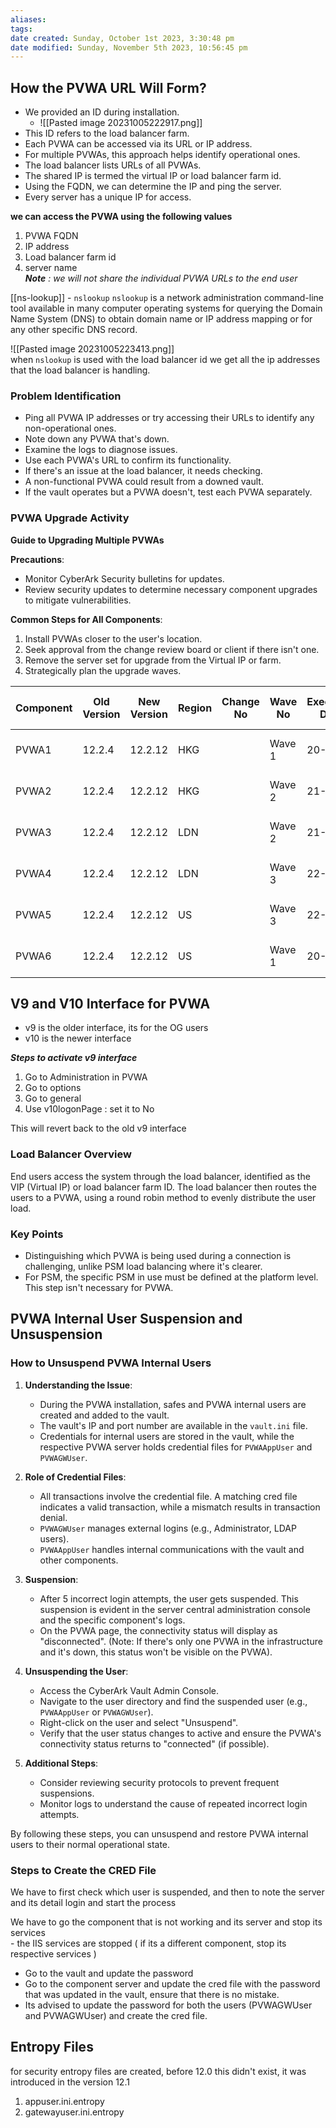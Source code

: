```yaml
---
aliases: 
tags: 
date created: Sunday, October 1st 2023, 3:30:48 pm
date modified: Sunday, November 5th 2023, 10:56:45 pm
---
```


## How the PVWA URL Will Form?

- We provided an ID during installation.
	- ![[Pasted image 20231005222917.png]]
- This ID refers to the load balancer farm.
- Each PVWA can be accessed via its URL or IP address.
- For multiple PVWAs, this approach helps identify operational ones.
- The load balancer lists URLs of all PVWAs.
- The shared IP is termed the virtual IP or load balancer farm id.
- Using the FQDN, we can determine the IP and ping the server.
- Every server has a unique IP for access.

**we can access the PVWA using the following values**
1. PVWA FQDN
2. IP address
3. Load balancer farm id  
4. server name  
***Note** : we will not share the individual PVWA URLs to the end user*

[[ns-lookup]] - `nslookup` `nslookup` is a network administration command-line tool available in many computer operating systems for querying the Domain Name System (DNS) to obtain domain name or IP address mapping or for any other specific DNS record.

![[Pasted image 20231005223413.png]]  
when `nslookup` is used with the load balancer id we get all the ip addresses that the load balancer is handling.

### Problem Identification

- Ping all PVWA IP addresses or try accessing their URLs to identify any non-operational ones.
- Note down any PVWA that's down.
- Examine the logs to diagnose issues.
- Use each PVWA's URL to confirm its functionality.
- If there's an issue at the load balancer, it needs checking.
- A non-functional PVWA could result from a downed vault.
- If the vault operates but a PVWA doesn't, test each PVWA separately.

### PVWA Upgrade Activity

**Guide to Upgrading Multiple PVWAs**

**Precautions**:
- Monitor CyberArk Security bulletins for updates.
- Review security updates to determine necessary component upgrades to mitigate vulnerabilities.

**Common Steps for All Components**:
1. Install PVWAs closer to the user's location.
2. Seek approval from the change review board or client if there isn't one.
3. Remove the server set for upgrade from the Virtual IP or farm.
4. Strategically plan the upgrade waves.

| Component | Old Version | New Version | Region | Change No | Wave No | Execution Date | Status of the Upgrade   |
|-----------|---------|-------------|--------|-----------|---------|----------------|-------------------------|
| PVWA1     | 12.2.4  | 12.2.12     | HKG    |           | Wave 1  | 20-Sep         | Complete / Report Error |
| PVWA2     | 12.2.4  | 12.2.12     | HKG    |           | Wave 2  | 21-Sep         | Complete / Report Error |
| PVWA3     | 12.2.4  | 12.2.12     | LDN    |           | Wave 2  | 21-Sep         | Complete / Report Error |
| PVWA4     | 12.2.4  | 12.2.12     | LDN    |           | Wave 3  | 22-Sep         | Complete / Report Error |
| PVWA5     | 12.2.4  | 12.2.12     | US     |           | Wave 3  | 22-Sep         | Complete / Report Error |
| PVWA6     | 12.2.4  | 12.2.12     | US     |           | Wave 1  | 20-Sep         | Complete / Report Error |

## V9 and V10 Interface for PVWA

- v9 is the older interface, its for the OG users  
- v10 is the newer interface

***Steps to activate v9 interface***
1. Go to Administration in PVWA
2. Go to options
3. Go to general
4. Use v10logonPage : set it to No

This will revert back to the old v9 interface

### Load Balancer Overview

End users access the system through the load balancer, identified as the VIP (Virtual IP) or load balancer farm ID. The load balancer then routes the users to a PVWA, using a round robin method to evenly distribute the user load.

### Key Points

- Distinguishing which PVWA is being used during a connection is challenging, unlike PSM load balancing where it's clearer.
- For PSM, the specific PSM in use must be defined at the platform level. This step isn't necessary for PVWA.

## PVWA Internal User Suspension and Unsuspension

### How to Unsuspend PVWA Internal Users

1. **Understanding the Issue**:
   - During the PVWA installation, safes and PVWA internal users are created and added to the vault.
   - The vault's IP and port number are available in the `vault.ini` file.
   - Credentials for internal users are stored in the vault, while the respective PVWA server holds credential files for `PVWAAppUser` and `PVWAGWUser`.

2. **Role of Credential Files**:
   - All transactions involve the credential file. A matching cred file indicates a valid transaction, while a mismatch results in transaction denial.
   - `PVWAGWUser` manages external logins (e.g., Administrator, LDAP users).
   - `PVWAAppUser` handles internal communications with the vault and other components.

3. **Suspension**:
   - After 5 incorrect login attempts, the user gets suspended. This suspension is evident in the server central administration console and the specific component's logs.
   - On the PVWA page, the connectivity status will display as "disconnected". (Note: If there's only one PVWA in the infrastructure and it's down, this status won't be visible on the PVWA).

4. **Unsuspending the User**:
   - Access the CyberArk Vault Admin Console.
   - Navigate to the user directory and find the suspended user (e.g., `PVWAAppUser` or `PVWAGWUser`).
   - Right-click on the user and select "Unsuspend".
   - Verify that the user status changes to active and ensure the PVWA's connectivity status returns to "connected" (if possible).
5. **Additional Steps**:
   - Consider reviewing security protocols to prevent frequent suspensions.
   - Monitor logs to understand the cause of repeated incorrect login attempts.

By following these steps, you can unsuspend and restore PVWA internal users to their normal operational state.

### Steps to Create the CRED File

We have to first check which user is suspended, and then to note the server and its detail login and start the process 

We have to go the component that is not working and its server and stop its services  
	- the IIS services are stopped ( if its a different component, stop its respective services )
- Go to the vault and update the password
- Go to the component server and update the cred file with the password that was updated in the vault, ensure that there is no mistake.
- Its advised to update the password for both the users (PVWAGWUser and PVWAGWUser) and create the cred file.

## Entropy Files

for security entropy files are created, before 12.0 this didn't exist, it was introduced in the version 12.1  
1. appuser.ini.entropy  
2. gatewayuser.ini.entropy
